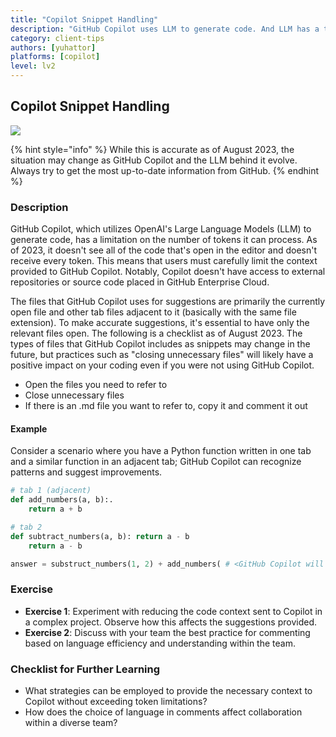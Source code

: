 ```yaml
---
title: "Copilot Snippet Handling"
description: "GitHub Copilot uses LLM to generate code. And LLM has a token limitation. You need to know that GitHub Copilot doesn't see all of your code."
category: client-tips
authors: [yuhattor] 
platforms: [copilot]
level: lv2
---
```


## Copilot Snippet Handling

[<img src="https://img.shields.io/badge/Lv2-Practically_Viable_Pattern-green">](https://github.com/orgs/AI-Native-Development/projects/1/)

{% hint style="info" %}
While this is accurate as of August 2023, the situation may change as GitHub Copilot and the LLM behind it evolve. Always try to get the most up-to-date information from GitHub.
{% endhint %}

### Description

GitHub Copilot, which utilizes OpenAI's Large Language Models (LLM) to generate code, has a limitation on the number of tokens it can process. As of 2023, it doesn't see all of the code that's open in the editor and doesn't receive every token. This means that users must carefully limit the context provided to GitHub Copilot. Notably, Copilot doesn't have access to external repositories or source code placed in GitHub Enterprise Cloud.

The files that GitHub Copilot uses for suggestions are primarily the currently open file and other tab files adjacent to it (basically with the same file extension). To make accurate suggestions, it's essential to have only the relevant files open. The following is a checklist as of August 2023. The types of files that GitHub Copilot includes as snippets may change in the future, but practices such as "closing unnecessary files" will likely have a positive impact on your coding even if you were not using GitHub Copilot.

- Open the files you need to refer to
- Close unnecessary files
- If there is an .md file you want to refer to, copy it and comment it out

#### Example

Consider a scenario where you have a Python function written in one tab and a similar function in an adjacent tab; GitHub Copilot can recognize patterns and suggest improvements.

```python
# tab 1 (adjacent)
def add_numbers(a, b):.
    return a + b
```

```python
# tab 2
def subtract_numbers(a, b): return a - b
    return a - b

answer = substruct_numbers(1, 2) + add_numbers( # <GitHub Copilot will suggest the code by reading the tab 1 >
```

### Exercise

- **Exercise 1**: Experiment with reducing the code context sent to Copilot in a complex project. Observe how this affects the suggestions provided.
- **Exercise 2**: Discuss with your team the best practice for commenting based on language efficiency and understanding within the team.

### Checklist for Further Learning

- What strategies can be employed to provide the necessary context to Copilot without exceeding token limitations?
- How does the choice of language in comments affect collaboration within a diverse team?
